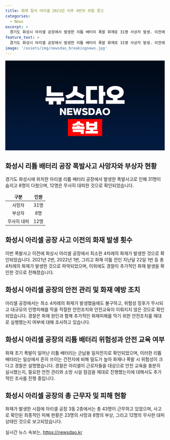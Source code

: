 ```yaml
---
title: 화재 참사 아리셀 2021년 이후 4번의 위험 경고
categories:
  - News
excerpt: >
  경기도 화성시 아리셀 공장에서 발생한 리튬 배터리 폭발 화재로 31명 사상자 발생. 이전에도 최소 4차례의 화재가 있었고, 이번 화재로 23명 사망, 8명 부상. 경찰은 화재 원인과 안전조치 여부 등을 조사 중이며, 근로자들에 대한 안전 교육과 관리 상태를 확인하는 것으로 전해졌다. 경찰에 따르면, 화재 이전에도 4건의 화재가 있었으며, 대규모 인명피해를 막지 못한 것으로 나타났다. 
feature_text: >
  경기도 화성시 아리셀 공장에서 발생한 리튬 배터리 폭발 화재로 31명 사상자 발생. 이전에도 최소 4차례의 화재가 있었고, 이번 화재로 23명 사망, 8명 부상. 경찰은 화재 원인과 안전조치 여부 등을 조사 중이며, 근로자들에 대한 안전 교육과 관리 상태를 확인하는 것으로 전해졌다. 경찰에 따르면, 화재 이전에도 4건의 화재가 있었으며, 대규모 인명피해를 막지 못한 것으로 나타났다. 
image: '/assets/img/newsdao_breakingnews.jpg'
---
```


<p><img src="/assets/img/newsdao_breakingnews.jpg" alt="implanttips 속보" /></p>

<h2 data-ke-size="size26">화성시 리튬 배터리 공장 폭발사고 사망자와 부상자 현황</h2>

<p data-ke-size="size16">경기도 화성시에 위치한 아리셀 리튬 배터리 공장에서 발생한 폭발사고로 인해 31명이 숨지고 8명이 다쳤으며, 12명은 무사히 대피한 것으로 확인되었습니다.</p>

<table>
    <thead>
        <tr>
            <td style="text-align: center;"><b>구분</b></td>
            <td style="text-align: center;"><b>인원</b></td>
        </tr>
    </thead>
    <tbody>
        <tr>
            <td style="text-align: center;">사망자</td>
            <td style="text-align: center;">31명</td>
        </tr>
        <tr>
            <td style="text-align: center;">부상자</td>
            <td style="text-align: center;">8명</td>
        </tr>
        <tr>
            <td style="text-align: center;">무사히 대피</td>
            <td style="text-align: center;">12명</td>
        </tr>
    </tbody>
</table>

<h2 data-ke-size="size26">화성시 아리셀 공장 사고 이전의 화재 발생 횟수</h2>

<p data-ke-size="size16">이번 폭발사고 이전에 화상시 아리셀 공장에서 최소한 4차례의 화재가 발생한 것으로 확인되었습니다. 2021년 2번, 2022년 1번, 그리고 화재 이틀 전인 지난달 22일 1번 등 총 4차례의 화재가 발생한 것으로 파악되었으며, 이외에도 경찰이 추가적인 화재 발생을 확인한 것으로 전해졌습니다.</p>

<h2 data-ke-size="size26">화성시 아리셀 공장의 안전 관리 및 화재 예방 조치</h2>

<p data-ke-size="size16">아리셀 공장에서는 최소 4차례의 화재가 발생했음에도 불구하고, 위험성 징후가 무시되고 대규모의 인명피해를 막을 적절한 안전조치와 안전교육이 이뤄지지 않은 것으로 확인되었습니다. 경찰은 화재 원인과 함께 추가적인 화재피해를 막기 위한 안전조치를 제대로 실행했는지 여부에 대해 조사하고 있습니다.</p>

<h2 data-ke-size="size26">화성시 아리셀 공장의 리튬 배터리 위험성과 안전 교육 여부</h2>

<p data-ke-size="size16">화재 초기 폭발이 일어난 리튬 배터리는 군납용 일차전지로 확인되었으며, 이러한 리튬 배터리는 일상에서 흔히 쓰이는 건전지에 비해 밀도가 높아 화재나 폭발 시 위험성이 크다고 경찰은 설명했습니다. 경찰은 아리셀이 근로자들을 대상으로 안전 교육을 충분히 실시했는지, 필요한 안전 관리와 소방 시설 점검을 제대로 진행했는지에 대해서도 추가적인 조사를 진행 중입니다.</p>

<h2 data-ke-size="size26">화성시 아리셀 공장의 총 근무자 및 피해 현황</h2>

<p data-ke-size="size16">화재가 발생한 시점에 아리셀 공장 3동 2층에서는 총 43명이 근무하고 있었으며, 사고로 확인된 최종적인 피해 현황은 23명의 사망과 8명의 부상, 그리고 12명의 무사한 대피 상태인 것으로 보고되었습니다.</p>
실시간 뉴스 속보는, <a href="https://newsdao.kr" rel="dofollow">https://newsdao.kr</a>


